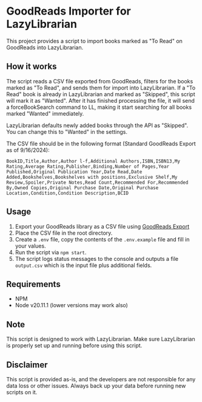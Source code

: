 # GoodReads Importer for LazyLibrarian

This project provides a script to import books marked as "To Read" on GoodReads into LazyLibrarian.

## How it works

The script reads a CSV file exported from GoodReads, filters for the books marked as "To Read", and sends them for import into LazyLibrarian. If a "To Read" book is already in LazyLibrarian and marked as "Skipped", this script will mark it as "Wanted". After it has finished processing the file, it will send a forceBookSearch command to LL, making it start searching for all books marked "Wanted" immediately. 

LazyLibrarian defaults newly added books through the API as "Skipped". You can change this to "Wanted" in the settings.



The CSV file should be in the following format (Standard GoodReads Export as of 9/16/2024):

```csv
BookID,Title,Author,Author l-f,Additional Authors,ISBN,ISBN13,My Rating,Average Rating,Publisher,Binding,Number of Pages,Year Published,Original Publication Year,Date Read,Date Added,Bookshelves,Bookshelves with positions,Exclusive Shelf,My Review,Spoiler,Private Notes,Read Count,Recommended For,Recommended By,Owned Copies,Original Purchase Date,Original Purchase Location,Condition,Condition Description,BCID
```

## Usage

1. Export your GoodReads library as a CSV file using [GoodReads Export](https://www.goodreads.com/review/import)
2. Place the CSV file in the root directory.
3. Create a `.env` file, copy the contents of the `.env.example` file and fill in your values.
4. Run the script via `npm start`.
5. The script logs status messages to the console and outputs a file `output.csv` which is the input file plus additional fields.

## Requirements

- NPM
- Node v20.11.1 (lower versions may work also)

## Note

This script is designed to work with LazyLibrarian. Make sure LazyLibrarian is properly set up and running before using this script.

## Disclaimer

This script is provided as-is, and the developers are not responsible for any data loss or other issues. Always back up your data before running new scripts on it.
